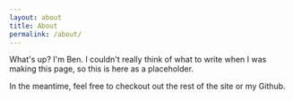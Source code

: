 ```yaml
---
layout: about
title: About
permalink: /about/
---
```


What's up? I'm Ben. I couldn't really think of what to write when I was making this page, so this is here as a placeholder.

In the meantime, feel free to checkout out the rest of the site or my Github.
